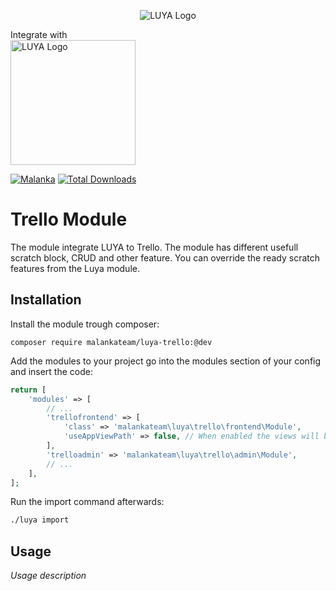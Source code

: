 <p align="center">
  <img src="https://raw.githubusercontent.com/luyadev/luya/master/docs/logo/luya-logo-0.2x.png" alt="LUYA Logo"/>
  <div>Integrate with</div> 
  <img width="200" src="https://d2k1ftgv7pobq7.cloudfront.net/meta/u/res/images/brand-assets/Logos/0099ec3754bf473d2bbf317204ab6fea/trello-logo-blue.png" alt="LUYA Logo"/>
</p>

[![Malanka](https://img.shields.io/badge/Powered%20by-Malanka-brightgreen.svg)](https://malanka.pro)
[![Total Downloads](https://poser.pugx.org/malankateam/luya-trello/downloads)](https://packagist.org/packages/malankateam/luya-trello)

# Trello Module

The module integrate LUYA to Trello. The module has different usefull scratch block, CRUD and other feature. You can override 
the ready scratch features from the Luya module.
 
## Installation

Install the module trough composer:
~~~
composer require malankateam/luya-trello:@dev
~~~

Add the modules to your project go into the modules section of your config and insert the code:

```php
return [
    'modules' => [
        // ...
        'trellofrontend' => [
            'class' => 'malankateam\luya\trello\frontend\Module',
            'useAppViewPath' => false, // When enabled the views will be looked up in the @app/views folder, otherwise the views shipped with the module will be used.
        ],
        'trelloadmin' => 'malankateam\luya\trello\admin\Module',
        // ...
    ],
];
```

Run the import command afterwards:

```sh
./luya import
```

## Usage

*Usage description*
